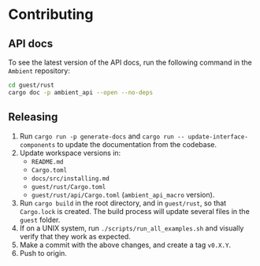 # Contributing

## API docs

To see the latest version of the API docs, run the following command in the `Ambient` repository:

```sh
cd guest/rust
cargo doc -p ambient_api --open --no-deps
```

## Releasing

1. Run `cargo run -p generate-docs` and `cargo run -- update-interface-components` to update the documentation from the codebase.
2. Update workspace versions in:
   - `README.md`
   - `Cargo.toml`
   - `docs/src/installing.md`
   - `guest/rust/Cargo.toml`
   - `guest/rust/api/Cargo.toml` (`ambient_api_macro` version).
3. Run `cargo build` in the root directory, and in `guest/rust`, so that `Cargo.lock` is created. The build process will update several files in the `guest` folder.
4. If on a UNIX system, run `./scripts/run_all_examples.sh` and visually verify that they work as expected.
5. Make a commit with the above changes, and create a tag `v0.X.Y`.
6. Push to origin.
